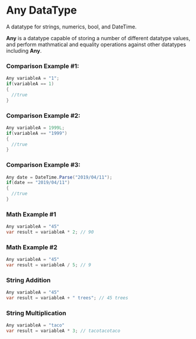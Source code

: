 # Any DataType
A datatype for strings, numerics, bool, and DateTime.

**Any** is a datatype capable of storing a number of different datatype values, and perform mathmatical and equality operations against other datatypes including **Any**.

### Comparison Example #1:
```C#
Any variableA = "1";
if(variableA == 1)
{
  //true
}
```

### Comparison Example #2:
```C#
Any variableA = 1999L;
if(variableA == "1999")
{
  //true
}
```

### Comparison Example #3:
```C#
Any date = DateTime.Parse("2019/04/11");
if(date == "2019/04/11")
{
  //true
}
```

### Math Example #1
```C#
Any variableA = "45"
var result = variableA * 2; // 90
```

### Math Example #2
```C#
Any variableA = "45"
var result = variableA / 5; // 9
```

### String Addition 
```C#
Any variableA = "45"
var result = variableA + " trees"; // 45 trees
```

### String Multiplication
```C#
Any variableA = "taco"
var result = variableA * 3; // tacotacotaco
```
